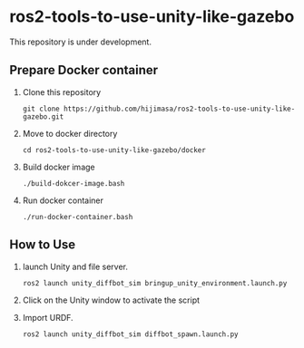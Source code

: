 # ros2-tools-to-use-unity-like-gazebo
This repository is under development.

## Prepare Docker container
1. Clone this repository
   ```
   git clone https://github.com/hijimasa/ros2-tools-to-use-unity-like-gazebo.git
   ```
2. Move to docker directory
   ```
   cd ros2-tools-to-use-unity-like-gazebo/docker
   ```
3. Build docker image
   ```
   ./build-dokcer-image.bash
   ```
4. Run docker container
   ```
   ./run-docker-container.bash
   ```
   
## How to Use

1. launch Unity and file server.
   ```bash
   ros2 launch unity_diffbot_sim bringup_unity_environment.launch.py
   ```
   
2. Click on the Unity window to activate the script

3. Import URDF.
   ```
   ros2 launch unity_diffbot_sim diffbot_spawn.launch.py
   ```
   
